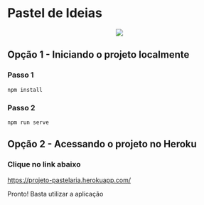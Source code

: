 # Pastel de Ideias
<p align="center">
  <img src="https://user-images.githubusercontent.com/89036524/155906850-4f0fe3c2-5e6c-414b-928b-4f8ea0b63a6d.png" />
</p>
            
## Opção 1 - Iniciando o projeto localmente

### Passo 1
```
npm install
```
### Passo 2
```
npm run serve
```

## Opção 2 - Acessando o projeto no Heroku

### Clique no link abaixo

https://projeto-pastelaria.herokuapp.com/

Pronto! Basta utilizar a aplicação
